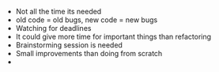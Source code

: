 * Not all the time its needed
* old code = old bugs, new code = new bugs
* Watching for deadlines
* It could give more time for important things than refactoring
* Brainstorming session is needed
* Small improvements than doing from scratch
*
